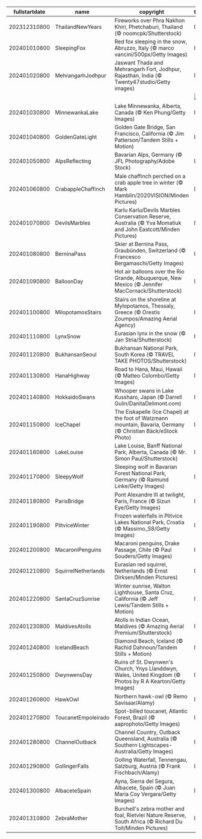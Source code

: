 |fullstartdate|name|copyright|title|image|
|--|--|--|--|--|
202312310800|ThailandNewYears|Fireworks over Phra Nakhon Khiri, Phetchaburi, Thailand (© noomcpk/Shutterstock)|Info|![](/en-AU/2024/01/202312310800ThailandNewYears.jpg)|
202401010800|SleepingFox|Red fox sleeping in the snow, Abruzzo, Italy (© marco vancini/500px/Getty Images)|Info|![](/en-AU/2024/01/202401010800SleepingFox.jpg)|
202401020800|MehrangarhJodhpur|Jaswant Thada and Mehrangarh Fort, Jodhpur, Rajasthan, India (© Twenty47studio/Getty images)|Info|![](/en-AU/2024/01/202401020800MehrangarhJodhpur.jpg)|
||||![](/en-AU/2024/01/.jpg)|
202401030800|MinnewankaLake|Lake Minnewanka, Alberta, Canada (© Ken Phung/Getty Images)|Info|![](/en-AU/2024/01/202401030800MinnewankaLake.jpg)|
202401040800|GoldenGateLight|Golden Gate Bridge, San Francisco, California (© Jim Patterson/Tandem Stills + Motion)|Info|![](/en-AU/2024/01/202401040800GoldenGateLight.jpg)|
202401050800|AlpsReflecting|Bavarian Alps, Germany (© JFL Photography/Adobe Stock)|Info|![](/en-AU/2024/01/202401050800AlpsReflecting.jpg)|
202401060800|CrabappleChaffinch|Male chaffinch perched on a crab apple tree in winter (© Mark Hamblin/2020VISION/Minden Pictures)|Info|![](/en-AU/2024/01/202401060800CrabappleChaffinch.jpg)|
202401070800|DevilsMarbles|Karlu Karlu/Devils Marbles Conservation Reserve, Australia (© Yva Momatiuk and John Eastcott/Minden Pictures)|Info|![](/en-AU/2024/01/202401070800DevilsMarbles.jpg)|
202401080800|BerninaPass|Skier at Bernina Pass, Graubünden, Switzerland (© Francesco Bergamaschi/Getty Images)|Info|![](/en-AU/2024/01/202401080800BerninaPass.jpg)|
202401090800|BalloonDay|Hot air balloons over the Rio Grande, Albuquerque, New Mexico (© Jennifer MacCornack/Shutterstock)|Info|![](/en-AU/2024/01/202401090800BalloonDay.jpg)|
202401100800|MilopotamosStairs|Stairs on the shoreline at Mylopotamos, Thessaly, Greece (© Orestis Zoumpos/Amazing Aerial Agency)|Info|![](/en-AU/2024/01/202401100800MilopotamosStairs.jpg)|
202401110800|LynxSnow|Eurasian lynx in the snow (© Jan Stria/Shutterstock)|Info|![](/en-AU/2024/01/202401110800LynxSnow.jpg)|
202401120800|BukhansanSeoul|Bukhansan National Park, South Korea (© TRAVEL TAKE PHOTOS/Shutterstock)|Info|![](/en-AU/2024/01/202401120800BukhansanSeoul.jpg)|
202401130800|HanaHighway|Road to Hana, Maui, Hawaii (© Matteo Colombo/Getty Images)|Info|![](/en-AU/2024/01/202401130800HanaHighway.jpg)|
202401140800|HokkaidoSwans|Whooper swans in Lake Kussharo, Japan (© Darrell Gulin/DanitaDelimont.com)|Info|![](/en-AU/2024/01/202401140800HokkaidoSwans.jpg)|
202401150800|IceChapel|The Eiskapelle (Ice Chapel) at the foot of Watzmann mountain, Bavaria, Germany (© Christian Bäck/eStock Photo)|Info|![](/en-AU/2024/01/202401150800IceChapel.jpg)|
202401160800|LakeLouise|Lake Louise, Banff National Park, Alberta, Canada (© Mr. Simon Paul/Shutterstock)|Info|![](/en-AU/2024/01/202401160800LakeLouise.jpg)|
202401170800|SleepyWolf|Sleeping wolf in Bavarian Forest National Park, Germany (© Raimund Linke/Getty Images)|Info|![](/en-AU/2024/01/202401170800SleepyWolf.jpg)|
202401180800|ParisBridge|Pont Alexandre III at twilight, Paris, France (© Sizun Eye/Getty Images)|Info|![](/en-AU/2024/01/202401180800ParisBridge.jpg)|
202401190800|PlitviceWinter|Frozen waterfalls in Plitvice Lakes National Park, Croatia (© Massimo_S8/Getty Images)|Info|![](/en-AU/2024/01/202401190800PlitviceWinter.jpg)|
202401200800|MacaroniPenguins|Macaroni penguins, Drake Passage, Chile (© Paul Souders/Getty Images)|Info|![](/en-AU/2024/01/202401200800MacaroniPenguins.jpg)|
202401210800|SquirrelNetherlands|Eurasian red squirrel, Netherlands (© Ernst Dirksen/Minden Pictures)|Info|![](/en-AU/2024/01/202401210800SquirrelNetherlands.jpg)|
202401220800|SantaCruzSunrise|Winter sunrise, Walton Lighthouse, Santa Cruz, California (© Jeff Lewis/Tandem Stills + Motion)|Info|![](/en-AU/2024/01/202401220800SantaCruzSunrise.jpg)|
202401230800|MaldivesAtolls|Atolls in Indian Ocean, Maldives (© Amazing Aerial Premium/Shutterstock)|Info|![](/en-AU/2024/01/202401230800MaldivesAtolls.jpg)|
202401240800|IcelandBeach|Diamond Beach, Iceland (© Rachid Dahnoun/Tandem Stills + Motion)|Info|![](/en-AU/2024/01/202401240800IcelandBeach.jpg)|
202401250800|DwynwensDay|Ruins of St. Dwynwen's Church, Ynys Llanddwyn, Wales, United Kingdom (© Photos by R A Kearton/Getty Images)|Info|![](/en-AU/2024/01/202401250800DwynwensDay.jpg)|
202401260800|HawkOwl|Northern hawk-owl (© Remo Savisaar/Alamy)|Info|![](/en-AU/2024/01/202401260800HawkOwl.jpg)|
202401270800|ToucanetEmpoleirado|Spot-billed toucanet, Atlantic Forest, Brazil (© aaprophoto/Getty Images)|Info|![](/en-AU/2024/01/202401270800ToucanetEmpoleirado.jpg)|
202401280800|ChannelOutback|Channel Country, Outback Queensland, Australia (© Southern Lightscapes-Australia/Getty Images)|Info|![](/en-AU/2024/01/202401280800ChannelOutback.jpg)|
202401290800|GollingerFalls|Golling Waterfall, Tennengau, Salzburg, Austria (© Frank Fischbach/Alamy)|Info|![](/en-AU/2024/01/202401290800GollingerFalls.jpg)|
202401300800|AlbaceteSpain|Ayna, Sierra del Segura, Albacete, Spain (© Juan Maria Coy Vergara/Getty Images)|Info|![](/en-AU/2024/01/202401300800AlbaceteSpain.jpg)|
202401310800|ZebraMother|Burchell's zebra mother and foal, Rietvlei Nature Reserve, South Africa (© Richard Du Toit/Minden Pictures)|Info|![](/en-AU/2024/01/202401310800ZebraMother.jpg)|
